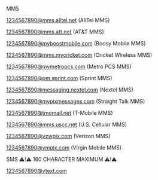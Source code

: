 
<!-- ------------------------------------------------------------ -->

MMS

1234567890@mms.alltel.net (AllTel MMS)

1234567890@mms.att.net (AT&T MMS)

1234567890@myboostmobile.com (Boosy Mobile MMS)

1234567890@mms.mycricket.com (Cricket Wireless MMS)

1234567890@mymetropcs.com (Metro PCS MMS)

1234567890@pm.sprint.com (Sprint MMS)

1234567890@messaging.nextel.com (Nextel MMS)

1234567890@mypixmessages.com (Straight Talk MMS)

1234567890@tmomail.net (T-Mobile MMS)

1234567890@mms.uscc.net (U.S. Cellular MMS)

1234567890@vzwpix.com (Verizon MMS)

1234567890@vmpix.com (Virgin Mobile MMS)

<!-- ------------------------------------------------------------ -->

SMS   ⚠️!⚠️  160 CHARACTER MAXIMUM  ⚠️!⚠️

1234567890@vtext.com

<!-- ------------------------------------------------------------ -->
